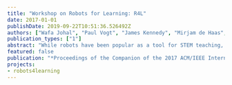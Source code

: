 ```yaml
---
title: "Workshop on Robots for Learning: R4L"
date: 2017-01-01
publishDate: 2019-09-22T10:51:36.526492Z
authors: ["Wafa Johal", "Paul Vogt", "James Kennedy", "Mirjam de Haas", "Ana Paiva", "Ginevra Castellano", "Sandra Okita", "Fumihide Tanaka", "Tony Belpaeme", "Pierre Dillenbourg"]
publication_types: ["1"]
abstract: "While robots have been popular as a tool for STEM teaching, the use of robots in other learning scenarios is novel. The field of HRI has started to report on how to make effective robots usable in educational contexts. However, many challenges remain. For instance, which interaction strategies aid learning, and which hamper learning? How can we deal with the current technical limitations of robots? Answering these and other questions requires a multidisciplinary effort, including contributions from pedagogy, developmental psychology, (computational) linguistics, artificial intelligence and HRI, among others. This abstract provides a brief overview of the current state-of-the-art in social robots designed for learning and describes the aims of the Robots for Learning (R4L) workshop in bringing together a multidisciplinary audience for furthering the development of market-ready educational robots."
featured: false
publication: "*Proceedings of the Companion of the 2017 ACM/IEEE International Conference on Human-Robot Interaction*"
projects:
- robots4learning
---
```


